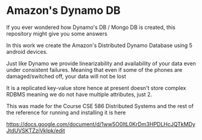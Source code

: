 # Amazon's Dynamo DB

If you ever wondered how Dynamo's DB  / Mongo DB is created, this repository might give you some answers

In this work we create the Amazon's Distributed Dynamo Database using 5 android devices. 

Just like Dynamo we provide linearizability and availability of your data even under consistent failures. Meaning that even if some of the phones are damaged/switched off, your data will not be lost

It is a replicated key-value store hence at present doesn't store complex RDBMS meaning we do not have multiple attributes, just 2.


This was made for the Course CSE 586 Distributed Systems
and the rest of the reference for running and installing it is here

https://docs.google.com/document/d/1ww5O0ItL0KrDm3HPDLHcJQTkMDyJtdUVSKTZziVkIpk/edit
